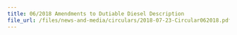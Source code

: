 ```yaml
---
title: 06/2018 Amendments to Dutiable Diesel Description
file_url: /files/news-and-media/circulars/2018-07-23-Circular062018.pdf
---
```

